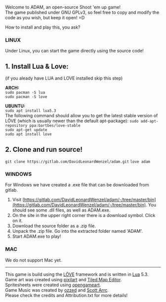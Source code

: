 Welcome to ADAM, an open-source Shoot 'em up game!  
The game published under GNU GPLv3, so feel free to copy and modify the code as you wish, but keep it open! =D

How to install and play this, you ask?  

### LINUX
Under Linux, you can start the game directly using the source code!  
## 1. Install Lua & Love:    
(if you aleady have LUA and LOVE installed skip this step)     
  
**ARCH:**  
`sudo pacman -S lua`  
`sudo pacman -S love`  
  
**UBUNTU:**   
`sudo apt install lua5.3`    
The following command should allow you to get the latest stable version of LÖVE (which is usually newer than the default apt-package):
`sudo add-apt-repository ppa:bartbes/love-stable`  
`sudo apt-get update`  
`sudo apt install love`

## 2. Clone and run source!
`git clone https://gitlab.com/DavidLeonardWenzel/adam.git`
`love adam`  

### WINDOWS

For Windows we have created a .exe file that can be downloaded from gitlab. 
1. Visit [https://gitlab.com/DavidLeonardWenzel/adam/-/tree/master/bin](https://gitlab.com/DavidLeonardWenzel/adam/-/tree/master/bin). You should see some .dll files, as well as ADAM.exe.
2. On the site in the upper right corner there is a download symbol. Click on it.
3. Download the source folder as a .zip file.
4. Unpack the .zip file. Go into the extracted folder named 'ADAM'.
5. Start ADAM.exe to play!

### MAC

We do not support Mac yet.

---
This game is build using the [LÖVE](https://love2d.org/) framework and is written in [Lua](https://www.lua.org/) 5.3.   
Game art was created using [pixilart](https://www.pixilart.com/) and [Tiled Map Editor](https://www.mapeditor.org/).  
Spritesheets were created using [opengameart](https://opengameart.org/).   
Game Music was created by [ozzed](http://ozzed.net) and [Scott Arrc](https://scottarc.bandcamp.com]).  
Please check the credits and Attribution.txt for more details!